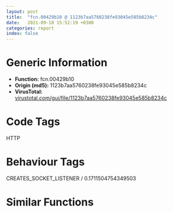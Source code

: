 ```yaml
---
layout: post
title:  "fcn.00429b10 @ 1123b7aa5760238fe93045e585b8234c"
date:   2021-09-10 15:52:19 +0300
categories: report
index: false
---
```


# Generic Information
- **Function:** fcn.00429b10
- **Origin (md5):** 1123b7aa5760238fe93045e585b8234c
- **VirusTotal:** [virustotal.com/gui/file/1123b7aa5760238fe93045e585b8234c][virustotal_ref]

# Code Tags
<span class="tag" id="HTTP">HTTP</span>


# Behaviour Tags
<span class="bhv-tag" id="CREATES_SOCKET_LISTENER">CREATES_SOCKET_LISTENER / 0.1711504754349503</span>

# Similar Functions
<script type="text/javascript" src="https://www.gstatic.com/charts/loader.js"></script>
<script type="text/javascript">

    google.charts.load('current', {'packages':['corechart']});
    google.charts.setOnLoadCallback(drawChart);

    function drawChart() {
    var data = new google.visualization.DataTable();
        data.addColumn('number', 'X');
        data.addColumn('number', 'Y');
        data.addColumn({type: 'string', role: 'tooltip', 'p': {'html': true}});
        data.addColumn({'type': 'string', 'role': 'style'});
        
        data.addRows([
    [309.2126159667969, -126.13749694824219, '<b><a href="/report/fcn.00429b10@1123b7aa5760238fe93045e585b8234c">fcn.00429b10</a><br>@1123b7aa5760238fe93045e585b8234c</b><br>push ebp<br>mov ebp, esp<br>and esp, 0xfffffff8<br>mov eax, 0x1424<br>call fcn.00417df0<br>mov eax, dword[0x437388]<br>push ebx<br>push esi<br>mov ebx, ecx<br>push edi<br>lea ecx, [ebx+0x4c]<br>mov dword[esp+0x142c], eax<br>call fcn.004023a3<br>mov eax, dword[ebp+8]<br>push eax<br>mov ecx, ebx<br>call fcn.00429610<br>test eax, eax<br>jne 0x429b62<br>mov eax, 0x80000001<br>mov ecx, dword[esp+0x142c]<br>call fcn.0041e6b7<br>pop edi<br>pop esi<br>pop ebx<br>mov esp, ebp<br>pop ebp<br>ret 0x10<br>mov ecx, ebx<br>call fcn.00428c40<br>test eax, eax<br>je 0x429e32<br>mov eax, dword[ebx+0x44]<br>test eax, eax<br>jne 0x429da6<br>mov eax, dword[ebp+0x14]<br>test eax, eax<br>mov ecx, 0x4400010<br>jne 0x429b8d<br>mov ecx, 0x4600010<br>mov eax, dword[ebx+0x28]<br>push 0<br>push ecx<br>mov ecx, dword[ebx+8]<br>push 0x43844c<br>push 0<br>push str.HTTP_1.0<br>push eax<br>push 0x431d14<br>push ecx<br>call dword[sym.imp.WININET.dll_HttpOpenRequestA]<br>test eax, eax<br>mov dword[ebx+0xc], eax<br>je 0x429e22<br>push 0<br>push 0<br>push 0<br>push 0<br>push eax<br>call dword[sym.imp.WININET.dll_HttpSendRequestA]<br>test eax, eax<br>jne 0x429c2a<br>call dword[sym.imp.KERNEL32.dll_GetLastError]<br>mov ecx, ebx<br>mov dword[ebx+0x54], eax<br>call fcn.00428b90<br>mov ebx, dword[ebx+0x54]<br>sub ebx, 0x2ee2<br>je 0x429c10<br>sub ebx, 5<br>je 0x429bf6<br>sub ebx, 0x16<br>jne 0x429e32<br>mov eax, reloc.OLEAUT32.dll_VariantClear<br>mov ecx, dword[esp+0x142c]<br>call fcn.0041e6b7<br>pop edi<br>pop esi<br>pop ebx<br>mov esp, ebp<br>pop ebp<br>ret 0x10<br>mov eax, 0x80000005<br>mov ecx, dword[esp+0x142c]<br>call fcn.0041e6b7<br>pop edi<br>pop esi<br>pop ebx<br>mov esp, ebp<br>pop ebp<br>ret 0x10<br>mov ecx, dword[ebx+0xc]<br>mov esi, dword[sym.imp.WININET.dll_HttpQueryInfoA]<br>push 0<br>lea edx, [esp+0x18]<br>push edx<br>lea eax, [esp+0x20]<br>push eax<br>push 0x20000013<br>push ecx<br>mov dword[esp+0x2c], 0<br>mov dword[esp+0x28], 4<br>call esi<br>test eax, eax<br>je 0x429e22<br>mov eax, dword[esp+0x18]<br>cmp eax, 0xc8<br>je 0x429cf1<br>cmp eax, 0x12c<br>jbe 0x429e2b<br>cmp eax, 0x12e<br>ja 0x429e2b<br>xor eax, eax<br>push eax<br>mov byte[esp+0x24], 0<br>mov ecx, 0x100<br>lea edi, [esp+0x25]<br>rep stosd<br>mov ecx, dword[ebx+0xc]<br>lea edx, [esp+0x18]<br>push edx<br>lea eax, [esp+0x28]<br>push eax<br>push 0x21<br>push ecx<br>mov dword[esp+0x28], 0x400<br>call esi<br>test eax, eax<br>je 0x429e22<br>lea edx, [esp+0x20]<br>push edx<br>lea ecx, [ebx+0x4c]<br>call fcn.004040dd<br>mov eax, dword[ebx+0xc]<br>push eax<br>call dword[sym.imp.WININET.dll_InternetCloseHandle]<br>mov dword[ebx+0xc], 0<br>mov eax, 1<br>mov ecx, dword[esp+0x142c]<br>call fcn.0041e6b7<br>pop edi<br>pop esi<br>pop ebx<br>mov esp, ebp<br>pop ebp<br>ret 0x10<br>mov eax, dword[ebx+0x44]<br>test eax, eax<br>jne 0x429da6<br>xor eax, eax<br>mov ecx, 0x400<br>lea edi, [esp+0x428]<br>rep stosd<br>mov edi, dword[ebp+0x10]<br>mov esi, dword[edi]<br>mov ecx, dword[ebp+0xc]<br>mov dword[esp+0x10], ecx<br>mov dword[esp+0x1c], esi<br>mov dword[edi], eax<br>mov edi, edi<br>mov eax, dword[ebx+0x44]<br>test eax, eax<br>mov dword[esp+0xc], 0<br>jne 0x429da6<br>mov ecx, dword[ebx+0xc]<br>lea edx, [esp+0xc]<br>push edx<br>push 0xfff<br>lea eax, [esp+0x430]<br>push eax<br>push ecx<br>call dword[sym.imp.WININET.dll_InternetReadFile]<br>test eax, eax<br>je 0x429e22<br>mov ecx, dword[esp+0xc]<br>test ecx, ecx<br>jbe 0x429ded<br>mov edx, dword[edi]<br>add edx, ecx<br>cmp edx, esi<br>ja 0x429dc7<br>mov edi, dword[esp+0x10]<br>mov eax, ecx<br>shr ecx, 2<br>lea esi, [esp+0x428]<br>rep movsd<br>mov ecx, eax<br>and ecx, 3<br>rep movsb<br>mov ecx, dword[ebp+0x10]<br>mov eax, dword[esp+0xc]<br>mov esi, dword[esp+0x10]<br>mov edx, dword[ecx]<br>add esi, eax<br>add edx, eax<br>test eax, eax<br>mov dword[esp+0x10], esi<br>mov dword[ecx], edx<br>jbe 0x429ded<br>mov esi, dword[esp+0x1c]<br>mov edi, ecx<br>jmp 0x429d20<br>mov ecx, ebx<br>call fcn.00428b90<br>mov eax, 2<br>mov ecx, dword[esp+0x142c]<br>call fcn.0041e6b7<br>pop edi<br>pop esi<br>pop ebx<br>mov esp, ebp<br>pop ebp<br>ret 0x10<br>mov eax, dword[edi]<br>mov edi, dword[esp+0x10]<br>sub esi, eax<br>mov eax, esi<br>mov ecx, eax<br>mov edx, ecx<br>shr ecx, 2<br>lea esi, [esp+0x428]<br>rep movsd<br>mov ecx, edx<br>and ecx, 3<br>rep movsb<br>mov ecx, dword[ebp+0x10]<br>add dword[ecx], eax<br>mov eax, dword[ebx+0xc]<br>push eax<br>call dword[sym.imp.WININET.dll_InternetCloseHandle]<br>mov edx, dword[esp+0xc]<br>xor ecx, ecx<br>cmp ecx, edx<br>sbb eax, eax<br>mov dword[ebx+0xc], 0<br>and eax, reloc.OLEAUT32.dll_SysStringLen<br>mov ecx, dword[esp+0x142c]<br>call fcn.0041e6b7<br>pop edi<br>pop esi<br>pop ebx<br>mov esp, ebp<br>pop ebp<br>ret 0x10<br>call dword[sym.imp.KERNEL32.dll_GetLastError]<br>mov dword[ebx+0x54], eax<br>mov ecx, ebx<br>call fcn.00428b90<br>mov ecx, dword[esp+0x142c]<br>or eax, 0xffffffff<br>call fcn.0041e6b7<br>pop edi<br>pop esi<br>pop ebx<br>mov esp, ebp<br>pop ebp<br>ret 0x10<br><eoc> ', 'point { fill-color: #e0440e; }'],
[-309.2126159667969, 126.13737487792969, '<b><a href="/report/fcn.00429750@1123b7aa5760238fe93045e585b8234c">fcn.00429750</a><br>@1123b7aa5760238fe93045e585b8234c</b><br>push ebp<br>mov ebp, esp<br>and esp, 0xfffffff8<br>mov eax, 0x1424<br>call fcn.00417df0<br>mov eax, dword[0x437388]<br>push ebx<br>push esi<br>mov ebx, ecx<br>push edi<br>lea ecx, [ebx+0x4c]<br>mov dword[esp+0x142c], eax<br>call fcn.004023a3<br>mov eax, dword[ebp+8]<br>push eax<br>mov ecx, ebx<br>call fcn.00429610<br>test eax, eax<br>jne 0x4297a2<br>mov eax, 0x80000001<br>mov ecx, dword[esp+0x142c]<br>call fcn.0041e6b7<br>pop edi<br>pop esi<br>pop ebx<br>mov esp, ebp<br>pop ebp<br>ret 0x18<br>mov ecx, ebx<br>call fcn.00428c40<br>test eax, eax<br>je 0x429aef<br>mov eax, dword[ebx+0x44]<br>test eax, eax<br>jne 0x429abe<br>mov eax, dword[ebx+0x28]<br>mov ecx, dword[ebx+8]<br>push 0<br>push 0x4600010<br>push 0x438444<br>push 0<br>push 0<br>push eax<br>push str.POST<br>push ecx<br>call dword[sym.imp.WININET.dll_HttpOpenRequestA]<br>test eax, eax<br>mov dword[ebx+0xc], eax<br>je 0x429adf<br>mov eax, dword[ebp+0x1c]<br>test eax, eax<br>mov esi, dword[ebp+0x10]<br>mov dword[esp+0x10], esi<br>je 0x42980b<br>push str.InPost<br>call dword[sym.imp.KERNEL32.dll_lstrlenA]<br>add eax, esi<br>mov dword[esp+0x10], eax<br>mov esi, eax<br>push esi<br>call fcn.00417ee5<br>mov edx, eax<br>mov ecx, esi<br>shr ecx, 2<br>xor eax, eax<br>mov edi, edx<br>rep stosd<br>mov ecx, esi<br>and ecx, 3<br>rep stosb<br>mov eax, dword[ebp+0x1c]<br>add esp, 4<br>test eax, eax<br>mov dword[esp+0xc], edx<br>je 0x429871<br>push str.InPost<br>call dword[sym.imp.KERNEL32.dll_lstrlenA]<br>mov edi, dword[esp+0xc]<br>mov ecx, eax<br>mov edx, ecx<br>shr ecx, 2<br>mov esi, str.InPost<br>rep movsd<br>mov ecx, edx<br>and ecx, 3<br>rep movsb<br>mov esi, dword[ebp+0xc]<br>push str.InPost<br>call dword[sym.imp.KERNEL32.dll_lstrlenA]<br>mov edi, eax<br>mov eax, dword[esp+0xc]<br>add edi, eax<br>mov edx, eax<br>jmp 0x429876<br>mov esi, dword[ebp+0xc]<br>mov edi, edx<br>mov ecx, dword[ebp+0x10]<br>mov eax, ecx<br>shr ecx, 2<br>rep movsd<br>mov ecx, eax<br>and ecx, 3<br>rep movsb<br>mov ecx, dword[esp+0x10]<br>push ecx<br>push edx<br>push str.Content_Type:_application_x_www_form_urlencoded<br>call dword[sym.imp.KERNEL32.dll_lstrlenA]<br>mov edx, dword[ebx+0xc]<br>push eax<br>push str.Content_Type:_application_x_www_form_urlencoded<br>push edx<br>call dword[sym.imp.WININET.dll_HttpSendRequestA]<br>test eax, eax<br>jne 0x4298f3<br>mov eax, dword[esp+0xc]<br>push eax<br>call fcn.00407bd8<br>add esp, 4<br>call dword[sym.imp.KERNEL32.dll_GetLastError]<br>mov ecx, ebx<br>mov dword[ebx+0x54], eax<br>call fcn.00428b90<br>mov edi, dword[ebx+0x54]<br>xor eax, eax<br>cmp edi, 0x2ee2<br>setne al<br>dec eax<br>and eax, reloc.OLEAUT32.dll_SysStringLen<br>dec eax<br>mov ecx, dword[esp+0x142c]<br>call fcn.0041e6b7<br>pop edi<br>pop esi<br>pop ebx<br>mov esp, ebp<br>pop ebp<br>ret 0x18<br>mov ecx, dword[esp+0xc]<br>push ecx<br>call fcn.00407bd8<br>mov ecx, dword[ebx+0xc]<br>mov esi, dword[sym.imp.WININET.dll_HttpQueryInfoA]<br>add esp, 4<br>push 0<br>lea edx, [esp+0x1c]<br>push edx<br>lea eax, [esp+0x24]<br>push eax<br>push 0x20000013<br>push ecx<br>mov dword[esp+0x30], 0<br>mov dword[esp+0x2c], 4<br>call esi<br>test eax, eax<br>je 0x429adf<br>mov eax, dword[esp+0x1c]<br>cmp eax, 0xc8<br>je 0x4299c7<br>cmp eax, 0x12c<br>jbe 0x429ae8<br>cmp eax, 0x12e<br>ja 0x429ae8<br>xor eax, eax<br>push eax<br>mov byte[esp+0x24], 0<br>mov ecx, 0x100<br>lea edi, [esp+0x25]<br>rep stosd<br>mov ecx, dword[ebx+0xc]<br>lea edx, [esp+0x1c]<br>push edx<br>lea eax, [esp+0x28]<br>push eax<br>push 0x21<br>push ecx<br>mov dword[esp+0x2c], 0x400<br>call esi<br>test eax, eax<br>je 0x429adf<br>lea edx, [esp+0x20]<br>push edx<br>lea ecx, [ebx+0x4c]<br>call fcn.004040dd<br>mov eax, dword[ebx+0xc]<br>push eax<br>call dword[sym.imp.WININET.dll_InternetCloseHandle]<br>mov dword[ebx+0xc], 0<br>mov eax, 1<br>mov ecx, dword[esp+0x142c]<br>call fcn.0041e6b7<br>pop edi<br>pop esi<br>pop ebx<br>mov esp, ebp<br>pop ebp<br>ret 0x18<br>mov eax, dword[ebx+0x44]<br>test eax, eax<br>jne 0x429abe<br>mov esi, dword[ebp+0x18]<br>xor eax, eax<br>mov ecx, 0x400<br>lea edi, [esp+0x428]<br>rep stosd<br>mov ecx, dword[esi]<br>mov edi, dword[ebp+0x14]<br>mov dword[esp+0x10], edi<br>mov dword[esp+0xc], ecx<br>mov dword[esi], eax<br>jmp 0x429a00<br>mov eax, dword[ebx+0x44]<br>test eax, eax<br>mov dword[esp+0x14], 0<br>jne 0x429abe<br>mov ecx, dword[ebx+0xc]<br>lea edx, [esp+0x14]<br>push edx<br>push 0xfff<br>lea eax, [esp+0x430]<br>push eax<br>push ecx<br>call dword[sym.imp.WININET.dll_InternetReadFile]<br>test eax, eax<br>je 0x429adf<br>mov ecx, dword[esp+0x14]<br>test ecx, ecx<br>je 0x429a7d<br>mov edx, dword[esi]<br>mov eax, dword[esp+0xc]<br>add edx, ecx<br>cmp edx, eax<br>ja 0x429a7d<br>mov eax, ecx<br>shr ecx, 2<br>lea esi, [esp+0x428]<br>rep movsd<br>mov ecx, eax<br>mov eax, dword[ebp+0x18]<br>and ecx, 3<br>rep movsb<br>mov ecx, dword[esp+0x14]<br>mov esi, dword[esp+0x10]<br>mov edx, dword[eax]<br>add esi, ecx<br>add edx, ecx<br>mov dword[esp+0x10], esi<br>mov edi, esi<br>mov dword[eax], edx<br>mov esi, eax<br>jmp 0x429a7f<br>add dword[esi], ecx<br>test ecx, ecx<br>ja 0x429a00<br>mov byte[edi+1], 0<br>mov ecx, dword[ebx+0xc]<br>push ecx<br>call dword[sym.imp.WININET.dll_InternetCloseHandle]<br>mov edx, dword[esp+0xc]<br>mov dword[ebx+0xc], 0<br>cmp edx, dword[esi]<br>sbb eax, eax<br>and eax, reloc.OLEAUT32.dll_SysStringLen<br>mov ecx, dword[esp+0x142c]<br>call fcn.0041e6b7<br>pop edi<br>pop esi<br>pop ebx<br>mov esp, ebp<br>pop ebp<br>ret 0x18<br>mov ecx, ebx<br>call fcn.00428b90<br>mov eax, 2<br>mov ecx, dword[esp+0x142c]<br>call fcn.0041e6b7<br>pop edi<br>pop esi<br>pop ebx<br>mov esp, ebp<br>pop ebp<br>ret 0x18<br>call dword[sym.imp.KERNEL32.dll_GetLastError]<br>mov dword[ebx+0x54], eax<br>mov ecx, ebx<br>call fcn.00428b90<br>mov ecx, dword[esp+0x142c]<br>or eax, 0xffffffff<br>call fcn.0041e6b7<br>pop edi<br>pop esi<br>pop ebx<br>mov esp, ebp<br>pop ebp<br>ret 0x18<br><eoc> ', 'null'],

        ]);

    var options = {
        title: 'Similarity Plot',
        legend: 'none',
        colors: ['#dedbd9', '#e6693e', '#ec8f6e', '#f3b49f', '#f6c7b6'],
        tooltip: {isHtml: true, trigger: 'both'},
        explorer: {
        actions: ["dragToZoom", "rightClickToReset"],
        },
        chartArea: {
        width: '80%',
        height: '80%'
        },
        width: '100%',
        height: '100%'
    };

    var chart = new google.visualization.ScatterChart(document.getElementById('chart_div'));

    chart.draw(data, options);
    }
    
</script>


<div id="chart_div" style="width: 100%px; height: 100%;"></div>

# Disassembled Code
{% highlight nasm %}

push ebp
mov ebp, esp
and esp, 0xfffffff8
mov eax, 0x1424
call fcn.00417df0
mov eax, dword[0x437388]
push ebx
push esi
mov ebx, ecx
push edi
lea ecx, [ebx+0x4c]
mov dword[esp+0x142c], eax
call fcn.004023a3
mov eax, dword[ebp+8]
push eax
mov ecx, ebx
call fcn.00429610
test eax, eax
jne 0x429b62
mov eax, 0x80000001
mov ecx, dword[esp+0x142c]
call fcn.0041e6b7
pop edi
pop esi
pop ebx
mov esp, ebp
pop ebp
ret 0x10
mov ecx, ebx
call fcn.00428c40
test eax, eax
je 0x429e32
mov eax, dword[ebx+0x44]
test eax, eax
jne 0x429da6
mov eax, dword[ebp+0x14]
test eax, eax
mov ecx, 0x4400010
jne 0x429b8d
mov ecx, 0x4600010
mov eax, dword[ebx+0x28]
push 0
push ecx
mov ecx, dword[ebx+8]
push 0x43844c
push 0
push str.HTTP_1.0
push eax
push 0x431d14
push ecx
call dword[sym.imp.WININET.dll_HttpOpenRequestA]
test eax, eax
mov dword[ebx+0xc], eax
je 0x429e22
push 0
push 0
push 0
push 0
push eax
call dword[sym.imp.WININET.dll_HttpSendRequestA]
test eax, eax
jne 0x429c2a
call dword[sym.imp.KERNEL32.dll_GetLastError]
mov ecx, ebx
mov dword[ebx+0x54], eax
call fcn.00428b90
mov ebx, dword[ebx+0x54]
sub ebx, 0x2ee2
je 0x429c10
sub ebx, 5
je 0x429bf6
sub ebx, 0x16
jne 0x429e32
mov eax, reloc.OLEAUT32.dll_VariantClear
mov ecx, dword[esp+0x142c]
call fcn.0041e6b7
pop edi
pop esi
pop ebx
mov esp, ebp
pop ebp
ret 0x10
mov eax, 0x80000005
mov ecx, dword[esp+0x142c]
call fcn.0041e6b7
pop edi
pop esi
pop ebx
mov esp, ebp
pop ebp
ret 0x10
mov ecx, dword[ebx+0xc]
mov esi, dword[sym.imp.WININET.dll_HttpQueryInfoA]
push 0
lea edx, [esp+0x18]
push edx
lea eax, [esp+0x20]
push eax
push 0x20000013
push ecx
mov dword[esp+0x2c], 0
mov dword[esp+0x28], 4
call esi
test eax, eax
je 0x429e22
mov eax, dword[esp+0x18]
cmp eax, 0xc8
je 0x429cf1
cmp eax, 0x12c
jbe 0x429e2b
cmp eax, 0x12e
ja 0x429e2b
xor eax, eax
push eax
mov byte[esp+0x24], 0
mov ecx, 0x100
lea edi, [esp+0x25]
rep stosd
mov ecx, dword[ebx+0xc]
lea edx, [esp+0x18]
push edx
lea eax, [esp+0x28]
push eax
push 0x21
push ecx
mov dword[esp+0x28], 0x400
call esi
test eax, eax
je 0x429e22
lea edx, [esp+0x20]
push edx
lea ecx, [ebx+0x4c]
call fcn.004040dd
mov eax, dword[ebx+0xc]
push eax
call dword[sym.imp.WININET.dll_InternetCloseHandle]
mov dword[ebx+0xc], 0
mov eax, 1
mov ecx, dword[esp+0x142c]
call fcn.0041e6b7
pop edi
pop esi
pop ebx
mov esp, ebp
pop ebp
ret 0x10
mov eax, dword[ebx+0x44]
test eax, eax
jne 0x429da6
xor eax, eax
mov ecx, 0x400
lea edi, [esp+0x428]
rep stosd
mov edi, dword[ebp+0x10]
mov esi, dword[edi]
mov ecx, dword[ebp+0xc]
mov dword[esp+0x10], ecx
mov dword[esp+0x1c], esi
mov dword[edi], eax
mov edi, edi
mov eax, dword[ebx+0x44]
test eax, eax
mov dword[esp+0xc], 0
jne 0x429da6
mov ecx, dword[ebx+0xc]
lea edx, [esp+0xc]
push edx
push 0xfff
lea eax, [esp+0x430]
push eax
push ecx
call dword[sym.imp.WININET.dll_InternetReadFile]
test eax, eax
je 0x429e22
mov ecx, dword[esp+0xc]
test ecx, ecx
jbe 0x429ded
mov edx, dword[edi]
add edx, ecx
cmp edx, esi
ja 0x429dc7
mov edi, dword[esp+0x10]
mov eax, ecx
shr ecx, 2
lea esi, [esp+0x428]
rep movsd
mov ecx, eax
and ecx, 3
rep movsb
mov ecx, dword[ebp+0x10]
mov eax, dword[esp+0xc]
mov esi, dword[esp+0x10]
mov edx, dword[ecx]
add esi, eax
add edx, eax
test eax, eax
mov dword[esp+0x10], esi
mov dword[ecx], edx
jbe 0x429ded
mov esi, dword[esp+0x1c]
mov edi, ecx
jmp 0x429d20
mov ecx, ebx
call fcn.00428b90
mov eax, 2
mov ecx, dword[esp+0x142c]
call fcn.0041e6b7
pop edi
pop esi
pop ebx
mov esp, ebp
pop ebp
ret 0x10
mov eax, dword[edi]
mov edi, dword[esp+0x10]
sub esi, eax
mov eax, esi
mov ecx, eax
mov edx, ecx
shr ecx, 2
lea esi, [esp+0x428]
rep movsd
mov ecx, edx
and ecx, 3
rep movsb
mov ecx, dword[ebp+0x10]
add dword[ecx], eax
mov eax, dword[ebx+0xc]
push eax
call dword[sym.imp.WININET.dll_InternetCloseHandle]
mov edx, dword[esp+0xc]
xor ecx, ecx
cmp ecx, edx
sbb eax, eax
mov dword[ebx+0xc], 0
and eax, reloc.OLEAUT32.dll_SysStringLen
mov ecx, dword[esp+0x142c]
call fcn.0041e6b7
pop edi
pop esi
pop ebx
mov esp, ebp
pop ebp
ret 0x10
call dword[sym.imp.KERNEL32.dll_GetLastError]
mov dword[ebx+0x54], eax
mov ecx, ebx
call fcn.00428b90
mov ecx, dword[esp+0x142c]
or eax, 0xffffffff
call fcn.0041e6b7
pop edi
pop esi
pop ebx
mov esp, ebp
pop ebp
ret 0x10

{% endhighlight %}

[virustotal_ref]: https://www.virustotal.com/gui/file/1123b7aa5760238fe93045e585b8234c
